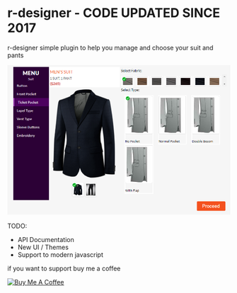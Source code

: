 # r-designer - CODE UPDATED SINCE 2017

r-designer simple plugin to help you manage and choose your suit and pants

![alt text](https://github.com/ignacioricky/r-designer/blob/main/Capture.PNG?raw=true)

TODO:
* API Documentation
* New UI / Themes
* Support to modern javascript

if you want to support buy me a coffee

<a href="https://www.buymeacoffee.com/ignacioricky" target="_blank"><img src="https://cdn.buymeacoffee.com/buttons/default-orange.png" alt="Buy Me A Coffee" height="41" width="174"></a>

